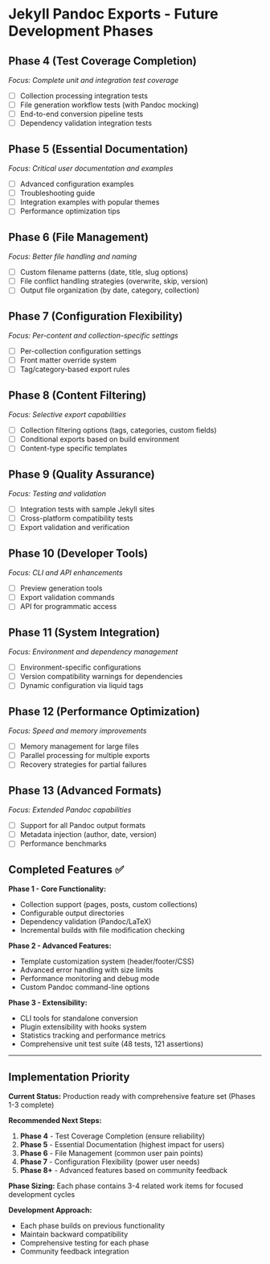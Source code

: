 # Jekyll Pandoc Exports - Future Development Phases

## Phase 4 (Test Coverage Completion)
*Focus: Complete unit and integration test coverage*

- [ ] Collection processing integration tests
- [ ] File generation workflow tests (with Pandoc mocking)
- [ ] End-to-end conversion pipeline tests
- [ ] Dependency validation integration tests

## Phase 5 (Essential Documentation)
*Focus: Critical user documentation and examples*

- [ ] Advanced configuration examples
- [ ] Troubleshooting guide
- [ ] Integration examples with popular themes
- [ ] Performance optimization tips

## Phase 6 (File Management)
*Focus: Better file handling and naming*

- [ ] Custom filename patterns (date, title, slug options)
- [ ] File conflict handling strategies (overwrite, skip, version)
- [ ] Output file organization (by date, category, collection)

## Phase 7 (Configuration Flexibility)
*Focus: Per-content and collection-specific settings*

- [ ] Per-collection configuration settings
- [ ] Front matter override system
- [ ] Tag/category-based export rules

## Phase 8 (Content Filtering)
*Focus: Selective export capabilities*

- [ ] Collection filtering options (tags, categories, custom fields)
- [ ] Conditional exports based on build environment
- [ ] Content-type specific templates

## Phase 9 (Quality Assurance)
*Focus: Testing and validation*

- [ ] Integration tests with sample Jekyll sites
- [ ] Cross-platform compatibility tests
- [ ] Export validation and verification

## Phase 10 (Developer Tools)
*Focus: CLI and API enhancements*

- [ ] Preview generation tools
- [ ] Export validation commands
- [ ] API for programmatic access

## Phase 11 (System Integration)
*Focus: Environment and dependency management*

- [ ] Environment-specific configurations
- [ ] Version compatibility warnings for dependencies
- [ ] Dynamic configuration via liquid tags

## Phase 12 (Performance Optimization)
*Focus: Speed and memory improvements*

- [ ] Memory management for large files
- [ ] Parallel processing for multiple exports
- [ ] Recovery strategies for partial failures

## Phase 13 (Advanced Formats)
*Focus: Extended Pandoc capabilities*

- [ ] Support for all Pandoc output formats
- [ ] Metadata injection (author, date, version)
- [ ] Performance benchmarks

## Completed Features ✅

**Phase 1 - Core Functionality:**

- Collection support (pages, posts, custom collections)
- Configurable output directories
- Dependency validation (Pandoc/LaTeX)
- Incremental builds with file modification checking

**Phase 2 - Advanced Features:**

- Template customization system (header/footer/CSS)
- Advanced error handling with size limits
- Performance monitoring and debug mode
- Custom Pandoc command-line options

**Phase 3 - Extensibility:**

- CLI tools for standalone conversion
- Plugin extensibility with hooks system
- Statistics tracking and performance metrics
- Comprehensive unit test suite (48 tests, 121 assertions)

---

## Implementation Priority

**Current Status:** Production ready with comprehensive feature set (Phases 1-3 complete)

**Recommended Next Steps:**

1. **Phase 4** - Test Coverage Completion (ensure reliability)
2. **Phase 5** - Essential Documentation (highest impact for users)
3. **Phase 6** - File Management (common user pain points)
4. **Phase 7** - Configuration Flexibility (power user needs)
5. **Phase 8+** - Advanced features based on community feedback

**Phase Sizing:** Each phase contains 3-4 related work items for focused development cycles

**Development Approach:**

- Each phase builds on previous functionality
- Maintain backward compatibility
- Comprehensive testing for each phase
- Community feedback integration